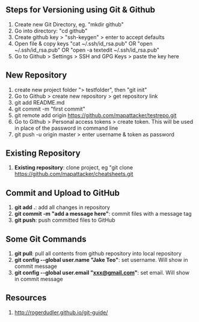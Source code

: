 ## Steps for Versioning using Git & Github

1) Create new Git Directory, eg. "mkdir github"
2) Go into directory: "cd github"
3) Create github key > "ssh-keygen" > enter to accept defaults 
4) Open file & copy keys "cat ~/.ssh/id_rsa.pub" OR "open ~/.ssh/id_rsa.pub" OR "open -a textedit ~/.ssh/id_rsa.pub"
5) Go to Github > Settings > SSH and GPG Keys > paste the key here

## __New Repository__
1) create new project folder "> testfolder", then "git init"
2) Go to Github > create new repository > get repository link
3) git add README.md
4) git commit -m "first commit"
5) git remote add origin https://github.com/mapattacker/testrepo.git
6) Go to Github > Personal access tokens > create token. This will be used in place of the password in command line
7) git push -u origin master > enter username & token as password

## __Existing Repository__
1) __Existing repository__: clone project, eg "git clone https://github.com/mapattacker/cheatsheets.git

## __Commit and Upload to GitHub__
1) __git add .__: add all changes in repository
2) __git commit -m "add a message here"__: commit files with a message tag
3) __git push__: push committed files to GitHub

## __Some Git Commands__
1) __git pull__: pull all contents from github repository into local repository
2) __git config --global user.name "Jake Teo"__: set username. Will show in commit message
3) __git config --global user.email "xxx@gmail.com"__: set email. Will show in commit message

## __Resources__
1) http://rogerdudler.github.io/git-guide/
